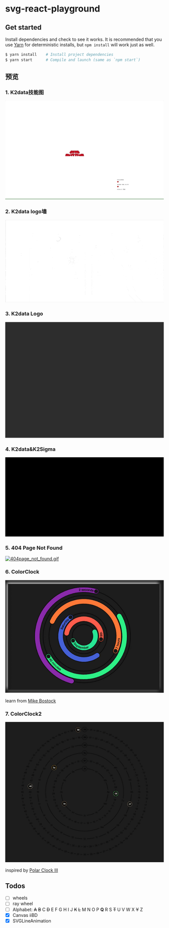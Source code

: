 # svg-react-playground

## Get started
Install dependencies and check to see it works. It is recommended that you use [Yarn](https://yarnpkg.com/) for deterministic installs, but `npm install` will work just as well.
```bash
$ yarn install    # Install project dependencies
$ yarn start      # Compile and launch (same as `npm start`)
```

## 预览

### 1. K2data技能图
![subways.gif](./public/images/k2skills-min.gif)

### 2. K2data logo墙
![gearing.gif](./public/images/gearing-min.gif)

### 3. K2data Logo
![k2data.gif](./public/images/k2data-min.gif)

### 4. K2data&K2Sigma
![k2data.gif](./public/images/zdx.gif)

### 5. 404 Page Not Found
[![404page_not_found.gif](https://s20.postimg.org/5ccides2l/404page_not_found.gif)](https://postimg.org/image/61vaprsm1/)

### 6. ColorClock
![color_clock.gif](./public/images/color_clock-min.gif)

learn from [Mike Bostock](https://bl.ocks.org/mbostock/b89c89ec6b58435956a1)

### 7. ColorClock2
![timer.gif](./public/images/timer-min.gif)

inspired by [Polar Clock III](https://bl.ocks.org/mbostock/c150b717e18d387e1b98)
## Todos
- [ ] wheels
- [ ] ray wheel
- [ ] Alphabet: ~~A~~ ~~B~~ C ~~D~~ E F G H I J ~~K~~ ~~L~~ M N O P **Q** R S ~~T~~ U V W X ~~Y~~ Z
- [x] Canvas iiBD
- [x] SVGLineAnimation
